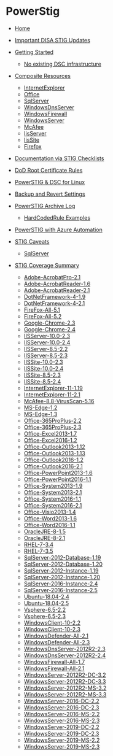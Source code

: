 # PowerStig

* [Home][home]
* [Important DISA STIG Updates][disastigchanges]
* [Getting Started][gettingstarted]
  * [No existing DSC infrastructure][DscGettingStarted]
* [Composite Resources][compositeresources]
  * [InternetExplorer][InternetExplorer]
  * [Office][Office]
  * [SqlServer][sqlserver]
  * [WindowsDnsServer][windowsdnsserver]
  * [WindowsFirewall][windowsfirewall]
  * [WindowsServer][windowsserver]
  * [McAfee][McAfee]
  * [IisServer][IisServer]
  * [IisSite][IisSite]
  * [Firefox][Firefox]

* [Documentation via STIG Checklists][Documentation-via-STIG-Checklists]
* [DoD Root Certificate Rules][DoD-Root-Certificate-Rules]
* [PowerSTIG & DSC for Linux][PowerSTIG-&-Desired-State-Configuration-for-Linux]
* [Backup and Revert Settings][Backup-and-Revert]
* [PowerSTIG Archive Log][powerstigarchivelog]
  * [HardCodedRule Examples][hardcodedexamples]
* [PowerSTIG with Azure Automation][powerstigwithazureautomation]
* [STIG Caveats][stigcaveats]
  * [SqlServer][sqlservercaveats]
* [STIG Coverage Summary][stigcoveragesummary]
  * [Adobe-AcrobatPro-2.1][AdobeAcrobatPro21]
  * [Adobe-AcrobatReader-1.6][AdobeAcrobatReader16]
  * [Adobe-AcrobatReader-2.1][AdobeAcrobatReader21]
  * [DotNetFramework-4-1.9][DotNetFramework419]
  * [DotNetFramework-4-2.1][DotNetFramework421]
  * [FireFox-All-5.1][FireFoxAll51]
  * [FireFox-All-5.2][FireFoxAll52]
  * [Google-Chrome-2.3][GoogleChrome23]
  * [Google-Chrome-2.4][GoogleChrome24]
  * [IISServer-10.0-2.3][IISServer10023]
  * [IISServer-10.0-2.4][IISServer10024]
  * [IISServer-8.5-2.2][IISServer8522]
  * [IISServer-8.5-2.3][IISServer8523]
  * [IISSite-10.0-2.3][IISSite10023]
  * [IISSite-10.0-2.4][IISSite10024]
  * [IISSite-8.5-2.3][IISSite8523]
  * [IISSite-8.5-2.4][IISSite8524]
  * [InternetExplorer-11-1.19][InternetExplorer11119]
  * [InternetExplorer-11-2.1][InternetExplorer1121]
  * [McAfee-8.8-VirusScan-5.16][McAfee88VirusScan516]
  * [MS-Edge-1.2][MSEdge12]
  * [MS-Edge-1.3][MSEdge13]
  * [Office-365ProPlus-2.2][Office365ProPlus22]
  * [Office-365ProPlus-2.3][Office365ProPlus23]
  * [Office-Excel2013-1.7][OfficeExcel201317]
  * [Office-Excel2016-1.2][OfficeExcel201612]
  * [Office-Outlook2013-1.12][OfficeOutlook2013112]
  * [Office-Outlook2013-1.13][OfficeOutlook2013113]
  * [Office-Outlook2016-1.2][OfficeOutlook201612]
  * [Office-Outlook2016-2.1][OfficeOutlook201621]
  * [Office-PowerPoint2013-1.6][OfficePowerPoint201316]
  * [Office-PowerPoint2016-1.1][OfficePowerPoint201611]
  * [Office-System2013-1.9][OfficeSystem201319]
  * [Office-System2013-2.1][OfficeSystem201321]
  * [Office-System2016-1.1][OfficeSystem201611]
  * [Office-System2016-2.1][OfficeSystem201621]
  * [Office-Visio2013-1.4][OfficeVisio201314]
  * [Office-Word2013-1.6][OfficeWord201316]
  * [Office-Word2016-1.1][OfficeWord201611]
  * [OracleJRE-8-1.5][OracleJRE815]
  * [OracleJRE-8-2.1][OracleJRE821]
  * [RHEL-7-3.4][RHEL734]
  * [RHEL-7-3.5][RHEL735]
  * [SqlServer-2012-Database-1.19][SqlServer2012Database119]
  * [SqlServer-2012-Database-1.20][SqlServer2012Database120]
  * [SqlServer-2012-Instance-1.19][SqlServer2012Instance119]
  * [SqlServer-2012-Instance-1.20][SqlServer2012Instance120]
  * [SqlServer-2016-Instance-2.4][SqlServer2016Instance24]
  * [SqlServer-2016-Instance-2.5][SqlServer2016Instance25]
  * [Ubuntu-18.04-2.4][Ubuntu180424]
  * [Ubuntu-18.04-2.5][Ubuntu180425]
  * [Vsphere-6.5-2.2][Vsphere6522]
  * [Vsphere-6.5-2.3][Vsphere6523]
  * [WindowsClient-10-2.2][WindowsClient1022]
  * [WindowsClient-10-2.3][WindowsClient1023]
  * [WindowsDefender-All-2.1][WindowsDefenderAll21]
  * [WindowsDefender-All-2.3][WindowsDefenderAll23]
  * [WindowsDnsServer-2012R2-2.3][WindowsDnsServer2012R223]
  * [WindowsDnsServer-2012R2-2.4][WindowsDnsServer2012R224]
  * [WindowsFirewall-All-1.7][WindowsFirewallAll17]
  * [WindowsFirewall-All-2.1][WindowsFirewallAll21]
  * [WindowsServer-2012R2-DC-3.2][WindowsServer2012R2DC32]
  * [WindowsServer-2012R2-DC-3.3][WindowsServer2012R2DC33]
  * [WindowsServer-2012R2-MS-3.2][WindowsServer2012R2MS32]
  * [WindowsServer-2012R2-MS-3.3][WindowsServer2012R2MS33]
  * [WindowsServer-2016-DC-2.2][WindowsServer2016DC22]
  * [WindowsServer-2016-DC-2.3][WindowsServer2016DC23]
  * [WindowsServer-2016-MS-2.2][WindowsServer2016MS22]
  * [WindowsServer-2016-MS-2.3][WindowsServer2016MS23]
  * [WindowsServer-2019-DC-2.2][WindowsServer2019DC22]
  * [WindowsServer-2019-DC-2.3][WindowsServer2019DC23]
  * [WindowsServer-2019-MS-2.2][WindowsServer2019MS22]
  * [WindowsServer-2019-MS-2.3][WindowsServer2019MS23]

[home]:                                              https://github.com/Microsoft/PowerStig/wiki/home
[convert]:                                           https://github.com/Microsoft/PowerStig/wiki/Convert
[stig]:                                              https://github.com/Microsoft/PowerStig/wiki/Stig
[disastigchanges]:                                   https://github.com/Microsoft/PowerStig/wiki/DisaStigChanges
[compositeresources]:                                https://github.com/Microsoft/PowerStig/wiki/CompositeResources
[gettingstarted]:                                    https://github.com/Microsoft/PowerStig/wiki/GettingStarted
[InternetExplorer]:                                  https://github.com/Microsoft/PowerStig/wiki/InternetExplorer
[office]:                                            https://github.com/Microsoft/PowerStig/wiki/Office
[sqlserver]:                                         https://github.com/Microsoft/PowerStig/wiki/SqlServer
[windowsdnsserver]:                                  https://github.com/Microsoft/PowerStig/wiki/WindowsDnsServer
[windowsfirewall]:                                   https://github.com/Microsoft/PowerStig/wiki/WindowsFirewall
[windowsserver]:                                     https://github.com/Microsoft/PowerStig/wiki/WindowsServer
[mcafee]:                                            https://github.com/Microsoft/PowerStig/wiki/Mcafee
[IisServer]:                                         https://github.com/Microsoft/PowerStig/wiki/IisServer
[IisSite]:                                           https://github.com/Microsoft/PowerStig/wiki/IisSite
[Firefox]:                                           https://github.com/Microsoft/PowerStig/wiki/firefox
[Documentation-via-STIG-Checklists]:                 https://github.com/microsoft/PowerStig/wiki/Documentation-via-STIG-Checklists
[DoD-Root-Certificate-Rules]:                        https://github.com/microsoft/PowerStig/wiki/DoD-Root-Certificate-Rules
[powerstigarchivelog]:                               https://github.com/Microsoft/PowerStig/wiki/PowerSTIGArchiveLog
[hardcodedexamples]:                                 https://github.com/Microsoft/PowerStig/wiki/PowerSTIGArchiveLog#HardCodedRule-Examples
[powerstigwithazureautomation]:                      https://github.com/microsoft/PowerStig/wiki/PowerSTIG-With-Azure-Automation
[stigcaveats]:                                       https://github.com/Microsoft/PowerStig/wiki/StigCaveats
[sqlservercaveats]:                                  https://github.com/Microsoft/PowerStig/wiki/StigCaveats#sqlserver-2012
[DscGettingStarted]:                                 https://github.com/Microsoft/PowerStig/wiki/DscGettingStarted
[DscAzureAutomation]:                                https://github.com/Microsoft/PowerStig/wiki/DscAzureAutomation
[DscAzureVirtualMachine]:                            https://github.com/Microsoft/PowerStig/wiki/DscAzureVirtualMachine
[PowerSTIG-&-Desired-State-Configuration-for-Linux]: https://github.com/Microsoft/PowerStig/wiki/PowerSTIG-&-Desired-State-Configuration-for-Linux
[Backup-and-Revert]:                                 https://github.com/Microsoft/PowerStig/wiki/Backup-and-Revert
[stigcoveragesummary]:                               https://github.com/Microsoft/PowerStig/wiki/StigCoverageSummary
[AdobeAcrobatPro21]: https://github.com/Microsoft/PowerStig/wiki/Adobe-AcrobatPro-2.1
[AdobeAcrobatReader16]: https://github.com/Microsoft/PowerStig/wiki/Adobe-AcrobatReader-1.6
[AdobeAcrobatReader21]: https://github.com/Microsoft/PowerStig/wiki/Adobe-AcrobatReader-2.1
[DotNetFramework419]: https://github.com/Microsoft/PowerStig/wiki/DotNetFramework-4-1.9
[DotNetFramework421]: https://github.com/Microsoft/PowerStig/wiki/DotNetFramework-4-2.1
[FireFoxAll51]: https://github.com/Microsoft/PowerStig/wiki/FireFox-All-5.1
[FireFoxAll52]: https://github.com/Microsoft/PowerStig/wiki/FireFox-All-5.2
[GoogleChrome23]: https://github.com/Microsoft/PowerStig/wiki/Google-Chrome-2.3
[GoogleChrome24]: https://github.com/Microsoft/PowerStig/wiki/Google-Chrome-2.4
[IISServer10023]: https://github.com/Microsoft/PowerStig/wiki/IISServer-10.0-2.3
[IISServer10024]: https://github.com/Microsoft/PowerStig/wiki/IISServer-10.0-2.4
[IISServer8522]: https://github.com/Microsoft/PowerStig/wiki/IISServer-8.5-2.2
[IISServer8523]: https://github.com/Microsoft/PowerStig/wiki/IISServer-8.5-2.3
[IISSite10023]: https://github.com/Microsoft/PowerStig/wiki/IISSite-10.0-2.3
[IISSite10024]: https://github.com/Microsoft/PowerStig/wiki/IISSite-10.0-2.4
[IISSite8523]: https://github.com/Microsoft/PowerStig/wiki/IISSite-8.5-2.3
[IISSite8524]: https://github.com/Microsoft/PowerStig/wiki/IISSite-8.5-2.4
[InternetExplorer11119]: https://github.com/Microsoft/PowerStig/wiki/InternetExplorer-11-1.19
[InternetExplorer1121]: https://github.com/Microsoft/PowerStig/wiki/InternetExplorer-11-2.1
[McAfee88VirusScan516]: https://github.com/Microsoft/PowerStig/wiki/McAfee-8.8-VirusScan-5.16
[MSEdge12]: https://github.com/Microsoft/PowerStig/wiki/MS-Edge-1.2
[MSEdge13]: https://github.com/Microsoft/PowerStig/wiki/MS-Edge-1.3
[Office365ProPlus22]: https://github.com/Microsoft/PowerStig/wiki/Office-365ProPlus-2.2
[Office365ProPlus23]: https://github.com/Microsoft/PowerStig/wiki/Office-365ProPlus-2.3
[OfficeExcel201317]: https://github.com/Microsoft/PowerStig/wiki/Office-Excel2013-1.7
[OfficeExcel201612]: https://github.com/Microsoft/PowerStig/wiki/Office-Excel2016-1.2
[OfficeOutlook2013112]: https://github.com/Microsoft/PowerStig/wiki/Office-Outlook2013-1.12
[OfficeOutlook2013113]: https://github.com/Microsoft/PowerStig/wiki/Office-Outlook2013-1.13
[OfficeOutlook201612]: https://github.com/Microsoft/PowerStig/wiki/Office-Outlook2016-1.2
[OfficeOutlook201621]: https://github.com/Microsoft/PowerStig/wiki/Office-Outlook2016-2.1
[OfficePowerPoint201316]: https://github.com/Microsoft/PowerStig/wiki/Office-PowerPoint2013-1.6
[OfficePowerPoint201611]: https://github.com/Microsoft/PowerStig/wiki/Office-PowerPoint2016-1.1
[OfficeSystem201319]: https://github.com/Microsoft/PowerStig/wiki/Office-System2013-1.9
[OfficeSystem201321]: https://github.com/Microsoft/PowerStig/wiki/Office-System2013-2.1
[OfficeSystem201611]: https://github.com/Microsoft/PowerStig/wiki/Office-System2016-1.1
[OfficeSystem201621]: https://github.com/Microsoft/PowerStig/wiki/Office-System2016-2.1
[OfficeVisio201314]: https://github.com/Microsoft/PowerStig/wiki/Office-Visio2013-1.4
[OfficeWord201316]: https://github.com/Microsoft/PowerStig/wiki/Office-Word2013-1.6
[OfficeWord201611]: https://github.com/Microsoft/PowerStig/wiki/Office-Word2016-1.1
[OracleJRE815]: https://github.com/Microsoft/PowerStig/wiki/OracleJRE-8-1.5
[OracleJRE821]: https://github.com/Microsoft/PowerStig/wiki/OracleJRE-8-2.1
[RHEL734]: https://github.com/Microsoft/PowerStig/wiki/RHEL-7-3.4
[RHEL735]: https://github.com/Microsoft/PowerStig/wiki/RHEL-7-3.5
[SqlServer2012Database119]: https://github.com/Microsoft/PowerStig/wiki/SqlServer-2012-Database-1.19
[SqlServer2012Database120]: https://github.com/Microsoft/PowerStig/wiki/SqlServer-2012-Database-1.20
[SqlServer2012Instance119]: https://github.com/Microsoft/PowerStig/wiki/SqlServer-2012-Instance-1.19
[SqlServer2012Instance120]: https://github.com/Microsoft/PowerStig/wiki/SqlServer-2012-Instance-1.20
[SqlServer2016Instance24]: https://github.com/Microsoft/PowerStig/wiki/SqlServer-2016-Instance-2.4
[SqlServer2016Instance25]: https://github.com/Microsoft/PowerStig/wiki/SqlServer-2016-Instance-2.5
[Ubuntu180424]: https://github.com/Microsoft/PowerStig/wiki/Ubuntu-18.04-2.4
[Ubuntu180425]: https://github.com/Microsoft/PowerStig/wiki/Ubuntu-18.04-2.5
[Vsphere6522]: https://github.com/Microsoft/PowerStig/wiki/Vsphere-6.5-2.2
[Vsphere6523]: https://github.com/Microsoft/PowerStig/wiki/Vsphere-6.5-2.3
[WindowsClient1022]: https://github.com/Microsoft/PowerStig/wiki/WindowsClient-10-2.2
[WindowsClient1023]: https://github.com/Microsoft/PowerStig/wiki/WindowsClient-10-2.3
[WindowsDefenderAll21]: https://github.com/Microsoft/PowerStig/wiki/WindowsDefender-All-2.1
[WindowsDefenderAll23]: https://github.com/Microsoft/PowerStig/wiki/WindowsDefender-All-2.3
[WindowsDnsServer2012R223]: https://github.com/Microsoft/PowerStig/wiki/WindowsDnsServer-2012R2-2.3
[WindowsDnsServer2012R224]: https://github.com/Microsoft/PowerStig/wiki/WindowsDnsServer-2012R2-2.4
[WindowsFirewallAll17]: https://github.com/Microsoft/PowerStig/wiki/WindowsFirewall-All-1.7
[WindowsFirewallAll21]: https://github.com/Microsoft/PowerStig/wiki/WindowsFirewall-All-2.1
[WindowsServer2012R2DC32]: https://github.com/Microsoft/PowerStig/wiki/WindowsServer-2012R2-DC-3.2
[WindowsServer2012R2DC33]: https://github.com/Microsoft/PowerStig/wiki/WindowsServer-2012R2-DC-3.3
[WindowsServer2012R2MS32]: https://github.com/Microsoft/PowerStig/wiki/WindowsServer-2012R2-MS-3.2
[WindowsServer2012R2MS33]: https://github.com/Microsoft/PowerStig/wiki/WindowsServer-2012R2-MS-3.3
[WindowsServer2016DC22]: https://github.com/Microsoft/PowerStig/wiki/WindowsServer-2016-DC-2.2
[WindowsServer2016DC23]: https://github.com/Microsoft/PowerStig/wiki/WindowsServer-2016-DC-2.3
[WindowsServer2016MS22]: https://github.com/Microsoft/PowerStig/wiki/WindowsServer-2016-MS-2.2
[WindowsServer2016MS23]: https://github.com/Microsoft/PowerStig/wiki/WindowsServer-2016-MS-2.3
[WindowsServer2019DC22]: https://github.com/Microsoft/PowerStig/wiki/WindowsServer-2019-DC-2.2
[WindowsServer2019DC23]: https://github.com/Microsoft/PowerStig/wiki/WindowsServer-2019-DC-2.3
[WindowsServer2019MS22]: https://github.com/Microsoft/PowerStig/wiki/WindowsServer-2019-MS-2.2
[WindowsServer2019MS23]: https://github.com/Microsoft/PowerStig/wiki/WindowsServer-2019-MS-2.3
